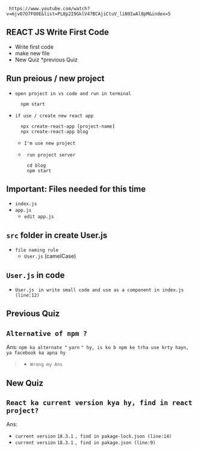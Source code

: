      https://www.youtube.com/watch?v=mjv07O7FO0E&list=PL8p2I9GklV47BCAjiCtuV_liN9IwAl8pM&index=5


##  REACT JS Write First Code
* Write first code
* make new file
* New Quiz
*previous Quiz

## Run preious / new project

* `open project in vs code and run in terminal `

        npm start


* `if use / create new react app`

        npx create-react-app [project-name]
        npx create-react-app blog

    * `I'm use new project`

    *  ` run project server`

            cd blog
            npm start

## Important: Files needed for this time

* `index.js`
* `app.js`
    * `edit app.js`

## `src` folder in create User.js

* `file naming rule`
    * `User.js` (camelCase)


## `User.js` in code

* `User.js` ` in write small code and use as a component in index.js (line:12)`

##
## Previous Quiz
## `Alternative of npm ?` 
 Ans: `npm ka alternate "` `yarn` `" hy, is ko b npm ke trha use krty hayn, ya facebook ka apna hy`
 >    * `Wrong my Ans`

 ## New Quiz
 ## `React ka current version kya hy, find in react project?`

 Ans:
 * `current version` `18.3.1` `, find in pakage-lock.json (line:14)`
 * `current version` `18.3.1` `, find in pakage.json (line:9)`

